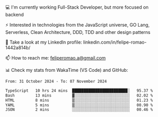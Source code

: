 💻 I'm currently working Full-Stack Developer, but more focused on backend

⚡ Interested in technologies from the JavaScript universe, GO Lang, Serverless, Clean Architecture, DDD, TDD and other design patterns

👥 Take a look at my LinkedIn profile: linkedin.com/in/felipe-romao-1442a814b/

📫 How to reach me: feliperomao.a@gmail.com

📊 Check my stats from WakaTime (VS Code) and GitHub:

<!--START_SECTION:waka-->

```txt
From: 31 October 2024 - To: 07 November 2024

TypeScript   10 hrs 24 mins  ████████████████████████░   95.37 %
Bash         13 mins         ▓░░░░░░░░░░░░░░░░░░░░░░░░   02.02 %
HTML         8 mins          ▒░░░░░░░░░░░░░░░░░░░░░░░░   01.23 %
YAML         5 mins          ▒░░░░░░░░░░░░░░░░░░░░░░░░   00.90 %
JSON         2 mins          ░░░░░░░░░░░░░░░░░░░░░░░░░   00.46 %
```

<!--END_SECTION:waka-->
